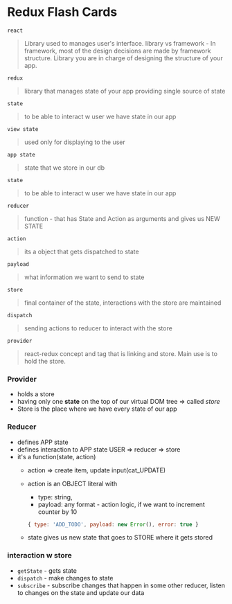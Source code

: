 # Redux Flash Cards

`react` 
  > Library used to manages user's interface. library vs framework - In framework, most of the design decisions are made by framework structure. Library you are in charge of designing the structure of your app.

`redux`
  > library that manages state of your app providing single source of state

`state`
  > to be able to interact w user we have state in our app

`view state`
  > used only for displaying to the user

`app state`
  > state that we store in our db

`state`
  > to be able to interact w user we have state in our app

`reducer`
  > function - that has State and Action as arguments and gives us NEW STATE

`action`
  > its a object that gets dispatched to state

`payload`
  > what information we want to send to state

`store`
  > final container of the state, interactions with the store are maintained

`dispatch`
  > sending actions to reducer to interact with the store

`provider`
  > react-redux concept and tag that is linking <App /> and store. Main use is to hold the store.




### Provider

* holds a store
* having only one **state** on the top of our virtual DOM tree => called *store*
* Store is the place where we have every state of our app

### Reducer
* defines APP state
* defines interaction to APP state USER => reducer => store
* it's a function(state, action)
  * action => create item, update input(cat_UPDATE)
  * action is an OBJECT literal with 
    * type: string,
    * payload: any format - action logic, if we want to increment counter by 10

    ``` javascript
    { type: 'ADD_TODO', payload: new Error(), error: true }
    ```

  * state gives us new state that goes to STORE where it gets stored

### interaction w store

* `getState` - gets state
* `dispatch` - make changes to state
* `subscribe` - subscribe changes that happen in some other reducer, listen to changes on the state and update our data

